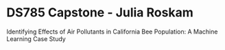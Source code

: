 # DS785 Capstone - Julia Roskam
Identifying Effects of Air Pollutants in California Bee Population: A Machine Learning Case Study
